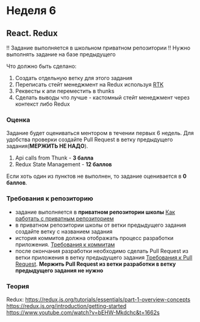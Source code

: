 # Неделя 6

## React. Redux




!! Задание выполняется в школьном приватном репозитории !!
Нужно выполнять задание на базе предыдущего

Что должно быть сделано:

1) Создать отдельную ветку для этого задания
2) Переписать стейт менеджмент на Redux используя [RTK](https://redux-toolkit.js.org/)
3) Реквесты к апи переместить в thunks
4) Сделать выводы что лучше - кастомный стейт менеджмент через контекст либо Redux

### Оценка

Задание будет оцениваться ментором в течении первых 6 недель. Для удобства проверки создайте Pull Request в ветку предыдущего задания(**МЕРЖИТЬ НЕ НАДО**).


1) Api calls from Thunk - **3 балла**
2) Redux State Management - **12 баллов**


Если хоть один из пунктов не выполнен, то задание оценивается в **0 баллов**.

### Требования к репозиторию

- задание выполняется в **приватном репозитории школы** [Как работать с приватным репозиторием](https://docs.rs.school/#/private-repository?id=Как-работать-с-приватным-репозиторием)
- в приватном репозитории школы от ветки предыдущего задания создайте ветку с названием задания
- история коммитов должна отображать процесс разработки приложения. [Требования к коммитам](https://docs.rs.school/#/git-convention?id=Требования-к-именам-коммитов)
- после окончания разработки необходимо сделать Pull Request из ветки приложения в ветку предыдущего задания [Требования к Pull Request](https://docs.rs.school/#/pull-request-review-process?id=Требования-к-pull-request-pr). **Мержить Pull Request из ветки разработки в ветку предыдущего задания не нужно**

### Теория
Redux:
https://redux.js.org/tutorials/essentials/part-1-overview-concepts
https://redux.js.org/introduction/getting-started
https://www.youtube.com/watch?v=bEHW-Mkdchc&t=1662s
